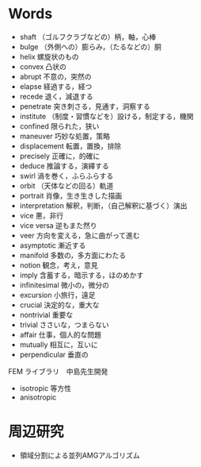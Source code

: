 # Words

- shaft （ゴルフクラブなどの）柄，軸，心棒
- bulge （外側への）膨らみ，（たるなどの）胴
- helix 螺旋状のもの
- convex 凸状の
- abrupt 不意の，突然の
- elapse 経過する，経つ
- recede 退く，減退する
- penetrate 突き刺さる，見通す，洞察する
- institute （制度・習慣などを）設ける，制定する，機関
- confined 限られた，狭い
- maneuver 巧妙な処置，策略
- displacement 転置，置換，排除
- precisely 正確に，的確に
- deduce 推論する，演繹する
- swirl 渦を巻く，ふらふらする
- orbit （天体などの回る）軌道
- portrait 肖像，生き生きした描画
- interpretation 解釈，判断，（自己解釈に基づく）演出
- vice 悪，非行
- vice versa 逆もまた然り
- veer 方向を変える，急に曲がって進む
- asymptotic 漸近する
- manifold 多数の，多方面にわたる
- notion 観念，考え，意見
- imply 含蓄する，暗示する，ほのめかす
- infinitesimal 微小の，微分の
- excursion 小旅行，遠足
- crucial 決定的な，重大な
- nontrivial 重要な
- trivial ささいな，つまらない
- affair 仕事，個人的な問題
- mutually 相互に，互いに
- perpendicular 垂直の


FEM ライブラリ　中島先生開発


- isotropic 等方性
- anisotropic
# 周辺研究
- 領域分割による並列AMGアルゴリズム
